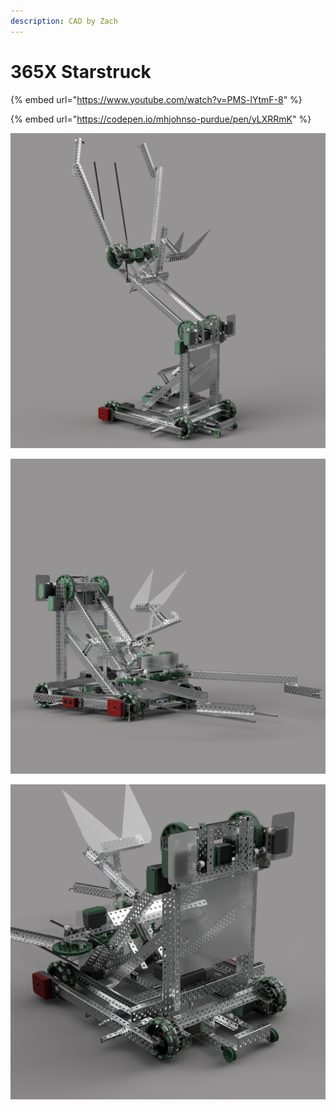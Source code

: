```yaml
---
description: CAD by Zach
---
```


# 365X Starstruck

{% embed url="https://www.youtube.com/watch?v=PMS-lYtmF-8" %}

{% embed url="https://codepen.io/mhjohnso-purdue/pen/yLXRRmK" %}





![CAD by Zach(929u), Renders by Zach(929u)](<../../.gitbook/assets/render-1 (1).png>)

![CAD by Zach(929u), Renders by Zach(929u)](<../../.gitbook/assets/render-2 (1).png>)

![CAD by Zach(929u), Renders by Zach(929u)](../../.gitbook/assets/render-3.png)
